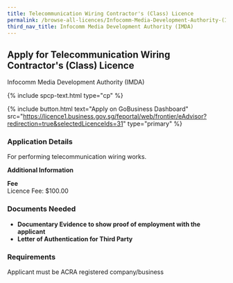 ```yaml
---
title: Telecommunication Wiring Contractor's (Class) Licence
permalink: /browse-all-licences/Infocomm-Media-Development-Authority-(IMDA)/Telecommunication-Wiring-Contractor's-(Class)-Licence
third_nav_title: Infocomm Media Development Authority (IMDA)
---
```


## Apply for Telecommunication Wiring Contractor's (Class) Licence

Infocomm Media Development Authority (IMDA)

{% include spcp-text.html type="cp" %}

{% include button.html text="Apply on GoBusiness Dashboard" src="https://licence1.business.gov.sg/feportal/web/frontier/eAdvisor?redirection=true&selectedLicenceIds=31" type="primary" %}

### Application Details

<p>For performing telecommunication wiring works.</p>

**Additional Information**

<p><strong>Fee</strong><br />Licence Fee: $100.00</p>

### Documents Needed

<ul>
 <li><strong>Documentary Evidence to show proof of employment with the applicant</strong></li>
 <li><strong>Letter of Authentication for Third Party</strong></li>
 </ul>

### Requirements

Applicant must be ACRA registered company/business


